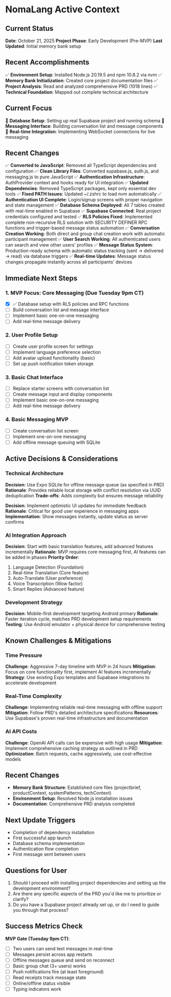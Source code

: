 # NomaLang Active Context

## Current Status
**Date**: October 21, 2025
**Project Phase**: Early Development (Pre-MVP)
**Last Updated**: Initial memory bank setup

## Recent Accomplishments
✅ **Environment Setup**: Installed Node.js 20.19.5 and npm 10.8.2 via nvm
✅ **Memory Bank Initialization**: Created core project documentation files
✅ **Project Analysis**: Read and analyzed comprehensive PRD (1018 lines)
✅ **Technical Foundation**: Mapped out complete technical architecture

## Current Focus
🚀 **Database Setup**: Setting up real Supabase project and running schema
📱 **Messaging Interface**: Building conversation list and message components
🔄 **Real-time Integration**: Implementing WebSocket connections for live messaging

## Recent Changes
✅ **Converted to JavaScript**: Removed all TypeScript dependencies and configuration
✅ **Clean Library Files**: Converted supabase.js, auth.js, and messaging.js to pure JavaScript
✅ **Authentication Infrastructure**: AuthProvider context and hooks ready for UI integration
✅ **Updated Dependencies**: Removed TypeScript packages, kept only essential dev tools
✅ **Fixed PATH Issues**: Updated ~/.zshrc to load nvm automatically
✅ **Authentication UI Complete**: Login/signup screens with proper navigation and state management
✅ **Database Schema Deployed**: All 7 tables created with real-time enabled in Supabase
✅ **Supabase Connected**: Real project credentials configured and tested
✅ **RLS Policies Fixed**: Implemented complete non-recursive RLS solution with SECURITY DEFINER RPC functions and trigger-based message status automation
✅ **Conversation Creation Working**: Both direct and group chat creation work with automatic participant management
✅ **User Search Working**: All authenticated users can search and view other users' profiles
✅ **Message Status System**: Production-ready schema with automatic status tracking (sent → delivered → read) via database triggers
✅ **Real-time Updates**: Message status changes propagate instantly across all participants' devices

## Immediate Next Steps

### 1. MVP Focus: Core Messaging (Due Tuesday 9pm CT)
- [x] ✅ Database setup with RLS policies and RPC functions
- [ ] Build conversation list and message interface
- [ ] Implement basic one-on-one messaging
- [ ] Add real-time message delivery

### 2. User Profile Setup
- [ ] Create user profile screen for settings
- [ ] Implement language preference selection
- [ ] Add avatar upload functionality (basic)
- [ ] Set up push notification token storage

### 3. Basic Chat Interface
- [ ] Replace starter screens with conversation list
- [ ] Create message input and display components
- [ ] Implement basic one-on-one messaging
- [ ] Add real-time message delivery

### 4. Basic Messaging MVP
- [ ] Create conversation list screen
- [ ] Implement one-on-one messaging
- [ ] Add offline message queuing with SQLite

## Active Decisions & Considerations

### Technical Architecture
**Decision**: Use Expo SQLite for offline message queue (as specified in PRD)
**Rationale**: Provides reliable local storage with conflict resolution via UUID deduplication
**Trade-offs**: Adds complexity but ensures message reliability

**Decision**: Implement optimistic UI updates for immediate feedback
**Rationale**: Critical for good user experience in messaging apps
**Implementation**: Show messages instantly, update status as server confirms

### AI Integration Approach
**Decision**: Start with basic translation features, add advanced features incrementally
**Rationale**: MVP requires core messaging first, AI features can be added in phases
**Priority Order**:
1. Language Detection (Foundation)
2. Real-time Translation (Core feature)
3. Auto-Translate (User preference)
4. Voice Transcription (Wow factor)
5. Smart Replies (Advanced feature)

### Development Strategy
**Decision**: Mobile-first development targeting Android primary
**Rationale**: Faster iteration cycle, matches PRD development setup requirements
**Testing**: Use Android emulator + physical device for comprehensive testing

## Known Challenges & Mitigations

### Time Pressure
**Challenge**: Aggressive 7-day timeline with MVP in 24 hours
**Mitigation**: Focus on core functionality first, implement AI features incrementally
**Strategy**: Use existing Expo templates and Supabase integrations to accelerate development

### Real-Time Complexity
**Challenge**: Implementing reliable real-time messaging with offline support
**Mitigation**: Follow PRD's detailed architecture specifications
**Resources**: Use Supabase's proven real-time infrastructure and documentation

### AI API Costs
**Challenge**: OpenAI API calls can be expensive with high usage
**Mitigation**: Implement comprehensive caching strategy as outlined in PRD
**Optimization**: Batch requests, cache aggressively, use cost-effective models

## Recent Changes
- **Memory Bank Structure**: Established core files (projectbrief, productContext, systemPatterns, techContext)
- **Environment Setup**: Resolved Node.js installation issues
- **Documentation**: Comprehensive PRD analysis completed

## Next Update Triggers
- Completion of dependency installation
- First successful app launch
- Database schema implementation
- Authentication flow completion
- First message sent between users

## Questions for User
1. Should I proceed with installing project dependencies and setting up the development environment?
2. Are there any specific aspects of the PRD you'd like me to prioritize or clarify?
3. Do you have a Supabase project already set up, or do I need to guide you through that process?

## Success Metrics Check
**MVP Gate (Tuesday 9pm CT)**:
- [ ] Two users can send text messages in real-time
- [ ] Messages persist across app restarts
- [ ] Offline messages queue and send on reconnect
- [ ] Basic group chat (3+ users) works
- [ ] Push notifications fire (at least foreground)
- [ ] Read receipts track message state
- [ ] Online/offline status visible
- [ ] Typing indicators work
